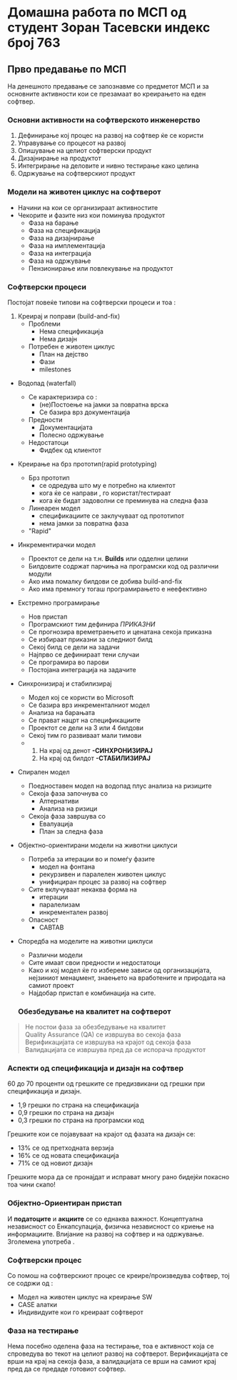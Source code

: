 # Домашна работа по МСП од студент Зоран Тасевски индекс број 763

 ## Прво предавање по МСП

 На денешното предавање се запознавме со предметот МСП и за основните активности кои се презамаат во креирањето на еден софтвер.

 ### Основни активности на софтверското инженерство

 1. Дефинирање кој процес на развој на софтвер ќе се користи
 2. Управување со процесот на развој
 3. Опишување на целиот софтверски продукт
 4. Дизајнирање на продуктот
 5. Интегрирање на деловите и нивно тестирање како целина
 6. Одржување на софтверскиот продукт

### Модели на животен циклус на софтверот

* Начини на кои се организираат активностите
* Чекорите и фазите низ кои поминува продуктот  
    - Фаза на барање
    - Фаза на спецификација
    - Фаза на дизајнирање
    - Фаза на имплементација
    - Фаза на интеграција
    - Фаза на одржување
    - Пензионирање или повлекување на продуктот

### Софтверски процеси

Постојат повеќе типови на софтверски процеси и тоа :
1. Креирај и поправи (build-and-fix)
    - Проблеми
        * Нема спецификација
        * Нема дизајн
    - Потребен е животен циклус
        * План на дејство
        * Фази
        * milestones
+ Водопад (waterfall)
    - Се карактеризира со :
        * (не)Постоење на јамки за повратна врска
        * Се базира врз документација
    - Предности
        * Документацијата
        * Полесно одржување
    - Недостатоци
        * Фидбек од клиентот
+ Креирање на брз прототип(rapid prototyping)
    - Брз прототип
        * се одредува што му е потребно на клиентот
        * кога ќе се направи , го користат/тестираат
        * кога ќе бидат задоволни се преминува на следна фаза
    - Линеарен модел
        * спецификациите се заклучуваат од прототипот
        * нема јамки за повратна фаза
    - "Rapid"
+ Инкрементирачки модел
    - Проектот се дели на т.н. **Builds** или одделни целини
    - Билдовите содржат парчиња на програмски код од различни модули
    - Ако има помалку билдови се добива build-and-fix
    - Ако има премногу тогаш програмирањето е неефективно
+ Екстремно програмирање
    - Нов пристап
    - Програмскиот тим дефинира *ПРИКАЗНИ*
    - Се прогнозира времетраењето и ценатана секоја приказна
    - Се избираат приказни за следниот билд
    - Секој билд се дели на задачи
    - Најпрво се дефинираат тени случаи
    - Се програмира во парови
    - Постојана интеграција на задачите
+ Синхронизирај и стабилизирај
    - Модел кој се користи во Microsoft
    - Се базира врз инкременталниот модел
    - Анализа на барањата
    - Се прават нацрт на спецификациите
    - Проектот се дели на 3 или 4 билдови
    - Секој тим го развиваат мали тимови
    - 1. На крај од денот **-СИНХРОНИЗИРАЈ**
      2. На крај од билдот **-СТАБИЛИЗИРАЈ**
+ Спирален модел
    - Поедноставен модел на водопад плус анализа на ризиците
    - Секоја фаза започнува со
        * Алтернативи
        * Анализа на ризици
    - Секоја фаза завршува со
        * Евалуација
        * План за следна фаза
+ Објектно-ориентирани модели на животни циклуси
    - Потреба за итерации во и помеѓу фазите
        * модел на фонтана
        * рекурзивен и паралелен животен циклус
        * унифициран процес за развој на софтвер
    - Сите вклучуваат некаква форма на
      * итерации
      * паралелизам
      * инкрементален развој
    - Опасност
      * CABTAB
+ Споредба на моделите на животни циклуси
  - Различни модели
  - Сите имаат свои предности и недостатоци
  - Како и кој модел ќе го избереме зависи од организацијата, нејзиниот менаџмент, знаењето на вработените и природата на самиот проект
  - Најдобар пристап е комбинација на сите.

  ### Обезбедување на квалитет на софтверот

> Не постои фаза за обезбедување на квалитет  
> Quality Assurance (QA) се извршува во секоја фаза  
> Верификацијата се извршува на крајот од секоја фаза  
> Валидацијата се извршува пред да се испорача продуктот  


 ### Аспекти од спецификација и дизајн на софтвер

 60 до 70 проценти од грешките се предизвикани од грешки при спецификација и дизајн.
 - 1,9 грешки по страна на спецификација
 - 0,9 грешки по страна на дизајн
 - 0,3 грешки по страна на програмски код

Грешките кои се појавуваат на крајот од фазата на дизајн се:
* 13% се од претходната верзија
* 16% се од новата спецификација
* 71% се од новиот дизајн

Грешките мора да се пронајдат и исправат многу рано бидејќи покасно тоа чини скапо!

### Објектно-Ориентиран пристап

И **податоците** и **акциите** се со еднаква важност. Концептуална независност со Енкапсулација, физичка независност со криење на информациите. Влијание на развој на софтвер и на одржување. Зголемена употреба .

### Софтверски процес
Со помош на софтверскиот процес се креире/произведува софтвер, тој се содржи од :
- Модел на животен циклус на креирање SW
- CASE алатки
- Индивидуите кои го креираат софтверот

### Фаза на тестирање

Нема посебно оделена фаза на тестирање, тоа е активност која се спроведува во текот на целиот развој на софтверот. Верификацијата се врши на крај на секоја фаза, а валидацијата се врши на самиот крај пред да се предаде готовиот софтвер. 

